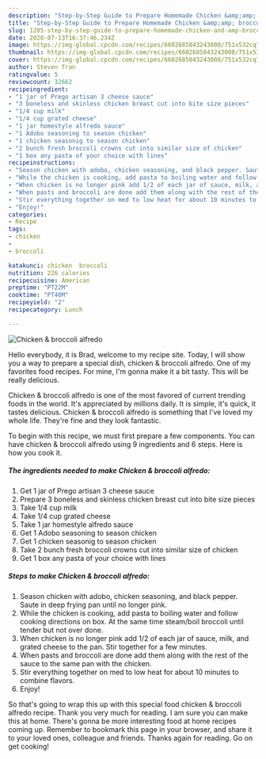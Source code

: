 ```yaml
---
description: "Step-by-Step Guide to Prepare Homemade Chicken &amp;amp; broccoli alfredo"
title: "Step-by-Step Guide to Prepare Homemade Chicken &amp;amp; broccoli alfredo"
slug: 1205-step-by-step-guide-to-prepare-homemade-chicken-and-amp-broccoli-alfredo
date: 2020-07-13T16:37:46.234Z
image: https://img-global.cpcdn.com/recipes/6602685843243008/751x532cq70/chicken-broccoli-alfredo-recipe-main-photo.jpg
thumbnail: https://img-global.cpcdn.com/recipes/6602685843243008/751x532cq70/chicken-broccoli-alfredo-recipe-main-photo.jpg
cover: https://img-global.cpcdn.com/recipes/6602685843243008/751x532cq70/chicken-broccoli-alfredo-recipe-main-photo.jpg
author: Steven Tran
ratingvalue: 5
reviewcount: 32662
recipeingredient:
- "1 jar of Prego artisan 3 cheese sauce"
- "3 boneless and skinless chicken breast cut into bite size pieces"
- "1/4 cup milk"
- "1/4 cup grated cheese"
- "1 jar homestyle alfredo sauce"
- "1 Adobo seasoning to season chicken"
- "1 chicken seasonig to season chicken"
- "2 bunch fresh broccoli crowns cut into similar size of chicken"
- "1 box any pasta of your choice with lines"
recipeinstructions:
- "Season chicken with adobo, chicken seasoning, and black pepper. Saute in deep frying pan until no longer pink."
- "While the chicken is cooking, add pasta to boiling water and follow cooking directions on box. At the same time steam/boil broccoli until tender but not over done."
- "When chicken is no longer pink add 1/2 of each jar of sauce, milk, and grated cheese to the pan. Stir together for a few minutes."
- "When pasts and broccoli are done add them along with the rest of the sauce to the same pan with the chicken."
- "Stir everything together on med to low heat for about 10 minutes to combine flavors."
- "Enjoy!"
categories:
- Recipe
tags:
- chicken
- 
- broccoli

katakunci: chicken  broccoli 
nutrition: 226 calories
recipecuisine: American
preptime: "PT22M"
cooktime: "PT40M"
recipeyield: "2"
recipecategory: Lunch

---
```



![Chicken &amp; broccoli alfredo](https://img-global.cpcdn.com/recipes/6602685843243008/751x532cq70/chicken-broccoli-alfredo-recipe-main-photo.jpg)

Hello everybody, it is Brad, welcome to my recipe site. Today, I will show you a way to prepare a special dish, chicken &amp; broccoli alfredo. One of my favorites food recipes. For mine, I'm gonna make it a bit tasty. This will be really delicious.



Chicken &amp; broccoli alfredo is one of the most favored of current trending foods in the world. It's appreciated by millions daily. It is simple, it's quick, it tastes delicious. Chicken &amp; broccoli alfredo is something that I've loved my whole life. They're fine and they look fantastic.


To begin with this recipe, we must first prepare a few components. You can have chicken &amp; broccoli alfredo using 9 ingredients and 6 steps. Here is how you cook it.

<!--inarticleads1-->

##### The ingredients needed to make Chicken &amp; broccoli alfredo:

1. Get 1 jar of Prego artisan 3 cheese sauce
1. Prepare 3 boneless and skinless chicken breast cut into bite size pieces
1. Take 1/4 cup milk
1. Take 1/4 cup grated cheese
1. Take 1 jar homestyle alfredo sauce
1. Get 1 Adobo seasoning to season chicken
1. Get 1 chicken seasonig to season chicken
1. Take 2 bunch fresh broccoli crowns cut into similar size of chicken
1. Get 1 box any pasta of your choice with lines




<!--inarticleads2-->

##### Steps to make Chicken &amp; broccoli alfredo:

1. Season chicken with adobo, chicken seasoning, and black pepper. Saute in deep frying pan until no longer pink.
1. While the chicken is cooking, add pasta to boiling water and follow cooking directions on box. At the same time steam/boil broccoli until tender but not over done.
1. When chicken is no longer pink add 1/2 of each jar of sauce, milk, and grated cheese to the pan. Stir together for a few minutes.
1. When pasts and broccoli are done add them along with the rest of the sauce to the same pan with the chicken.
1. Stir everything together on med to low heat for about 10 minutes to combine flavors.
1. Enjoy!




So that's going to wrap this up with this special food chicken &amp; broccoli alfredo recipe. Thank you very much for reading. I am sure you can make this at home. There's gonna be more interesting food at home recipes coming up. Remember to bookmark this page in your browser, and share it to your loved ones, colleague and friends. Thanks again for reading. Go on get cooking!
